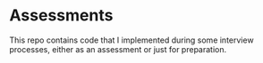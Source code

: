 # Assessments

This repo contains code that I implemented during some interview processes,
either as an assessment or just for preparation.

